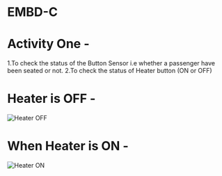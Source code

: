 # EMBD-C
# Activity One -

1.To check the status of the Button Sensor i.e whether a passenger have been seated or not.
2.To check the status of Heater button (ON or OFF)

# Heater is OFF -
![Heater OFF](https://user-images.githubusercontent.com/74306039/116534464-2faea180-a900-11eb-8456-c61076178820.png)

# When Heater is ON -
![Heater ON](https://user-images.githubusercontent.com/74306039/116534480-363d1900-a900-11eb-93ce-5a447b3b2c99.png)


